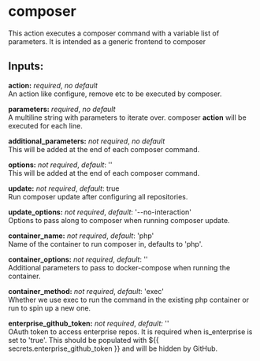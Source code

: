 # composer
This action executes a composer command with a variable list of parameters. It
is intended as a generic frontend to composer

## Inputs:
**action:** *required*, *no default*  
An action like configure, remove etc to be executed by composer.

**parameters:** *required*, *no default*  
A multiline string with parameters to iterate over. composer **action** will
be executed for each line.

**additional_parameters:** *not required*, *no default*  
This will be added at the end of each composer command.

**options:** *not required*, *default*: ''  
This will be added at the end of each composer command.

**update:** *not required*, *default*: true  
Run composer update after configuring all repositories.

**update_options:** *not required*, *default*: '--no-interaction'  
Options to pass along to composer when running composer update.

**container_name:** *not required*, *default*: 'php'  
Name of the container to run composer in, defaults to 'php'.

**container_options:** *not required*, *default*: ''  
Additional parameters to pass to docker-compose when running the container.

**container_method:** *not required*, *default*: 'exec'  
Whether we use exec to run the command in the existing php container or run to spin up a new one.

**enterprise_github_token:** *not required*, *default:* ''  
OAuth token to access enterprise repos. It is required when is_enterprise is
set to 'true'. This should be populated with ${{ secrets.enterprise_github_token }}
and will be hidden by GitHub.